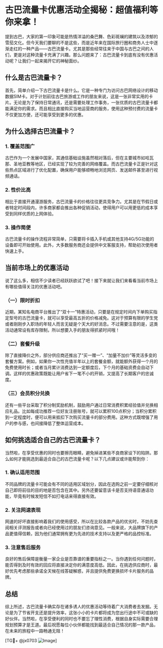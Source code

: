 # 古巴流量卡优惠活动全揭秘：超值福利等你来拿！

提到古巴，大家的第一印象可能是热情洋溢的桑巴舞、色彩斑斓的建筑以及浓郁的雪茄文化。但今天我们要聊的不是这些，而是近年来在国际旅行圈和商务人士中逐渐走红的一种产品——古巴流量卡。尤其是那些经常往来于中国与古巴之间的人们，更是对这种流量卡充满了兴趣。那么问题来了：古巴流量卡到底有没有优惠活动呢？让我们一起来揭开它的神秘面纱。

## 什么是古巴流量卡？

首先，简单介绍一下古巴流量卡是什么。它是一种专门为访问古巴网络设计的移动数据SIM卡。对于计划前往古巴旅游或工作的朋友来说，这是一张非常实用的卡片。无论是为了保持日常通讯，还是需要处理工作事务，一张优质的古巴流量卡都能满足你的需求。而且相比直接购买当地运营商的服务，使用这种预付费的流量卡不仅更加方便，还可能享受到更多的优惠。

## 为什么选择古巴流量卡？

### 1. **覆盖范围广**
古巴作为一个发展中国家，其通信基础设施虽然相对落后，但在主要城市如哈瓦那、圣地亚教等地区，已经实现了较为完善的网络覆盖。而古巴流量卡正是针对这些热点区域进行了优化配置，确保用户能够顺畅地浏览网页、发送邮件甚至进行视频通话。

### 2. **性价比高**
相比于直接开通漫游服务，古巴流量卡的价格往往更具竞争力。尤其是在节假日或者特定时间段内，许多商家都会推出各种促销活动，使得用户可以用更低的成本享受到同样优质的上网体验。

### 3. **操作简便**
古巴流量卡的操作流程非常简单，只需要将卡插入手机或其他支持4G/5G功能的设备即可开始使用。此外，大多数服务商还会提供中文客服支持，帮助初次使用者快速上手。

## 当前市场上的优惠活动

说了这么多，相信不少读者已经跃跃欲试了吧！接下来就让我们来看看当前市场上有哪些值得关注的优惠活动吧。

### （一）限时折扣
近期，某知名电商平台推出了“双十一”特惠活动，只要是在规定时间内下单购买指定型号的古巴流量卡，就可以享受最高五折的价格减免。这对于预算有限的学生党或者刚刚步入职场的年轻人而言无疑是个天大的好消息。不过需要注意的是，这类活动通常设有库存限制，所以想要入手的朋友得抓紧时间哦！

### （二）套餐升级
除了直接降价之外，部分供应商还推出了“买一赠一”、“加量不加价”等灵活多变的套餐方案。例如，如果你一次性充值半年以上的套餐金额，就能额外获得一个月的免费使用时长；或者当月累计消费达到一定额度后，下个月的基础资费会自动下调。这样的优惠政策既能让用户省下一笔不小的开销，又提高了长期客户的忠诚度。

### （三）会员积分兑换
还有一些平台采取了积分制奖励机制，鼓励用户通过日常消费积累经验值并兑换相应礼品。比如每成功推荐一位好友注册账号，就可以累积100点积分；当积分累积到一定程度时，便可以用来抵扣下次购买流量卡的部分费用。这种方式既增强了用户的参与感，也间接降低了整体运营成本。

## 如何挑选适合自己的古巴流量卡？

当然啦，在享受优惠的同时也要擦亮眼睛，避免掉进某些不良商家设下的陷阱。那么如何才能挑选到最适合自己的古巴流量卡呢？以下几点建议或许能帮到你：

### 1. 确认适用范围
不同品牌的流量卡可能会有不同的适用区域划分，因此在选购之前一定要仔细核对自己即将前往的目的地是否包含在其中。另外还要留意该卡是否支持语音通话功能，毕竟有时候发短信不如打电话来得直接有效。

### 2. 关注网速表现
网速的好坏直接影响着我们的使用感受，所以在比较各款产品的优劣时，不妨先查阅相关评测报告或者向已经使用过的朋友们咨询意见。一般来说，大品牌旗下的产品更值得信赖，因为他们通常拥有更为先进的技术支持以及更严格的品控标准。

### 3. 注意售后服务
良好的售后保障是衡量一家企业是否靠谱的重要指标之一。当你遇到任何问题时，能否得到及时有效的回应将直接决定你的满意度高低。因此，在挑选供应商时，最好优先考虑那些承诺全天候在线答疑解惑，并且提供免费更换损坏卡片服务的品牌。

## 总结

综上所述，古巴流量卡确实存在诸多诱人的优惠活动等待着广大消费者去发掘。无论是为了节省开支还是提升效率，这张小小的卡片都将成为您出行途中不可或缺的好伙伴。当然啦，在享受便利的同时也不要忘了理性消费，根据自身实际需要合理规划预算才是王道。最后祝愿每位小伙伴都能找到最适合自己情况的那一款产品，在未来的旅程中一路畅通无阻！

[TG💪+ @jx0703 ![Image](https://github.com/user-attachments/assets/dbca1d08-cadb-493c-b0ec-ad6f7a83f270)]